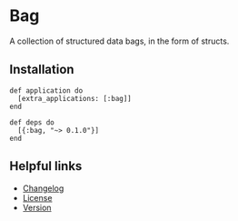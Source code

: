 # Bag

A collection of structured data bags, in the form of structs.

## Installation

    def application do
      [extra_applications: [:bag]]
    end

    def deps do
      [{:bag, "~> 0.1.0"}]
    end

## Helpful links

* [Changelog](CHANGELOG.md)
* [License](LICENSE.md)
* [Version](VERSION.txt)
